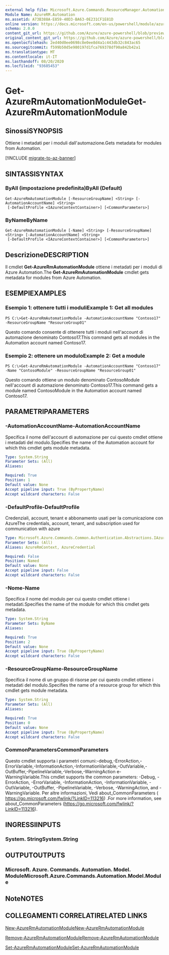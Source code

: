 ```yaml
---
external help file: Microsoft.Azure.Commands.ResourceManager.Automation.dll-Help.xml
Module Name: AzureRM.Automation
ms.assetid: A73B388A-E859-40D3-BA63-0E231CF1E81D
online version: https://docs.microsoft.com/en-us/powershell/module/azurerm.automation/get-azurermautomationmodule
schema: 2.0.0
content_git_url: https://github.com/Azure/azure-powershell/blob/preview/src/ResourceManager/Automation/Commands.Automation/help/Get-AzureRmAutomationModule.md
original_content_git_url: https://github.com/Azure/azure-powershell/blob/preview/src/ResourceManager/Automation/Commands.Automation/help/Get-AzureRmAutomationModule.md
ms.openlocfilehash: 2ed40d0ee0698c8e0ee8d4a1c443db32c843ac65
ms.sourcegitcommit: f599b50d5e980197d1fca769378df90a842b42a1
ms.translationtype: MT
ms.contentlocale: it-IT
ms.lasthandoff: 08/20/2020
ms.locfileid: "93685453"
---
```

# <span data-ttu-id="343ed-101">Get-AzureRmAutomationModule</span><span class="sxs-lookup"><span data-stu-id="343ed-101">Get-AzureRmAutomationModule</span></span>

## <span data-ttu-id="343ed-102">Sinossi</span><span class="sxs-lookup"><span data-stu-id="343ed-102">SYNOPSIS</span></span>
<span data-ttu-id="343ed-103">Ottiene i metadati per i moduli dall'automazione.</span><span class="sxs-lookup"><span data-stu-id="343ed-103">Gets metadata for modules from Automation.</span></span>

[!INCLUDE [migrate-to-az-banner](../../includes/migrate-to-az-banner.md)]

## <span data-ttu-id="343ed-104">SINTASSI</span><span class="sxs-lookup"><span data-stu-id="343ed-104">SYNTAX</span></span>

### <span data-ttu-id="343ed-105">ByAll (impostazione predefinita)</span><span class="sxs-lookup"><span data-stu-id="343ed-105">ByAll (Default)</span></span>
```
Get-AzureRmAutomationModule [-ResourceGroupName] <String> [-AutomationAccountName] <String>
 [-DefaultProfile <IAzureContextContainer>] [<CommonParameters>]
```

### <span data-ttu-id="343ed-106">ByName</span><span class="sxs-lookup"><span data-stu-id="343ed-106">ByName</span></span>
```
Get-AzureRmAutomationModule [-Name] <String> [-ResourceGroupName] <String> [-AutomationAccountName] <String>
 [-DefaultProfile <IAzureContextContainer>] [<CommonParameters>]
```

## <span data-ttu-id="343ed-107">Descrizione</span><span class="sxs-lookup"><span data-stu-id="343ed-107">DESCRIPTION</span></span>
<span data-ttu-id="343ed-108">Il cmdlet **Get-AzureRmAutomationModule** ottiene i metadati per i moduli di Azure Automation.</span><span class="sxs-lookup"><span data-stu-id="343ed-108">The **Get-AzureRmAutomationModule** cmdlet gets metadata for modules from Azure Automation.</span></span>

## <span data-ttu-id="343ed-109">ESEMPI</span><span class="sxs-lookup"><span data-stu-id="343ed-109">EXAMPLES</span></span>

### <span data-ttu-id="343ed-110">Esempio 1: ottenere tutti i moduli</span><span class="sxs-lookup"><span data-stu-id="343ed-110">Example 1: Get all modules</span></span>
```
PS C:\>Get-AzureRmAutomationModule -AutomationAccountName "Contoso17" -ResourceGroupName "ResourceGroup01"
```

<span data-ttu-id="343ed-111">Questo comando consente di ottenere tutti i moduli nell'account di automazione denominato Contoso17.</span><span class="sxs-lookup"><span data-stu-id="343ed-111">This command gets all modules in the Automation account named Contoso17.</span></span>

### <span data-ttu-id="343ed-112">Esempio 2: ottenere un modulo</span><span class="sxs-lookup"><span data-stu-id="343ed-112">Example 2: Get a module</span></span>
```
PS C:\>Get-AzureRmAutomationModule -AutomationAccountName "Contoso17" -Name "ContosoModule" -ResourceGroupName "ResourceGroup01"
```

<span data-ttu-id="343ed-113">Questo comando ottiene un modulo denominato ContosoModule nell'account di automazione denominato Contoso17.</span><span class="sxs-lookup"><span data-stu-id="343ed-113">This command gets a module named ContosoModule in the Automation account named Contoso17.</span></span>

## <span data-ttu-id="343ed-114">PARAMETRI</span><span class="sxs-lookup"><span data-stu-id="343ed-114">PARAMETERS</span></span>

### <span data-ttu-id="343ed-115">-AutomationAccountName</span><span class="sxs-lookup"><span data-stu-id="343ed-115">-AutomationAccountName</span></span>
<span data-ttu-id="343ed-116">Specifica il nome dell'account di automazione per cui questo cmdlet ottiene i metadati del modulo.</span><span class="sxs-lookup"><span data-stu-id="343ed-116">Specifies the name of the Automation account for which this cmdlet gets module metadata.</span></span>

```yaml
Type: System.String
Parameter Sets: (All)
Aliases:

Required: True
Position: 1
Default value: None
Accept pipeline input: True (ByPropertyName)
Accept wildcard characters: False
```

### <span data-ttu-id="343ed-117">-DefaultProfile</span><span class="sxs-lookup"><span data-stu-id="343ed-117">-DefaultProfile</span></span>
<span data-ttu-id="343ed-118">Credenziali, account, tenant e abbonamento usati per la comunicazione con Azure</span><span class="sxs-lookup"><span data-stu-id="343ed-118">The credentials, account, tenant, and subscription used for communication with azure</span></span>

```yaml
Type: Microsoft.Azure.Commands.Common.Authentication.Abstractions.IAzureContextContainer
Parameter Sets: (All)
Aliases: AzureRmContext, AzureCredential

Required: False
Position: Named
Default value: None
Accept pipeline input: False
Accept wildcard characters: False
```

### <span data-ttu-id="343ed-119">-Nome</span><span class="sxs-lookup"><span data-stu-id="343ed-119">-Name</span></span>
<span data-ttu-id="343ed-120">Specifica il nome del modulo per cui questo cmdlet ottiene i metadati.</span><span class="sxs-lookup"><span data-stu-id="343ed-120">Specifies the name of the module for which this cmdlet gets metadata.</span></span>

```yaml
Type: System.String
Parameter Sets: ByName
Aliases:

Required: True
Position: 2
Default value: None
Accept pipeline input: True (ByPropertyName)
Accept wildcard characters: False
```

### <span data-ttu-id="343ed-121">-ResourceGroupName</span><span class="sxs-lookup"><span data-stu-id="343ed-121">-ResourceGroupName</span></span>
<span data-ttu-id="343ed-122">Specifica il nome di un gruppo di risorse per cui questo cmdlet ottiene i metadati del modulo.</span><span class="sxs-lookup"><span data-stu-id="343ed-122">Specifies the name of a resource group for which this cmdlet gets module metadata.</span></span>

```yaml
Type: System.String
Parameter Sets: (All)
Aliases:

Required: True
Position: 0
Default value: None
Accept pipeline input: True (ByPropertyName)
Accept wildcard characters: False
```

### <span data-ttu-id="343ed-123">CommonParameters</span><span class="sxs-lookup"><span data-stu-id="343ed-123">CommonParameters</span></span>
<span data-ttu-id="343ed-124">Questo cmdlet supporta i parametri comuni:-debug,-ErrorAction,-ErrorVariable,-InformationAction,-InformationVariable,-OutVariable,-OutBuffer,-PipelineVariable,-Verbose,-WarningAction e-WarningVariable.</span><span class="sxs-lookup"><span data-stu-id="343ed-124">This cmdlet supports the common parameters: -Debug, -ErrorAction, -ErrorVariable, -InformationAction, -InformationVariable, -OutVariable, -OutBuffer, -PipelineVariable, -Verbose, -WarningAction, and -WarningVariable.</span></span> <span data-ttu-id="343ed-125">Per altre informazioni, Vedi about_CommonParameters ( https://go.microsoft.com/fwlink/?LinkID=113216) .</span><span class="sxs-lookup"><span data-stu-id="343ed-125">For more information, see about_CommonParameters (https://go.microsoft.com/fwlink/?LinkID=113216).</span></span>

## <span data-ttu-id="343ed-126">INGRESSI</span><span class="sxs-lookup"><span data-stu-id="343ed-126">INPUTS</span></span>

### <span data-ttu-id="343ed-127">System. String</span><span class="sxs-lookup"><span data-stu-id="343ed-127">System.String</span></span>

## <span data-ttu-id="343ed-128">OUTPUT</span><span class="sxs-lookup"><span data-stu-id="343ed-128">OUTPUTS</span></span>

### <span data-ttu-id="343ed-129">Microsoft. Azure. Commands. Automation. Model. Module</span><span class="sxs-lookup"><span data-stu-id="343ed-129">Microsoft.Azure.Commands.Automation.Model.Module</span></span>

## <span data-ttu-id="343ed-130">Note</span><span class="sxs-lookup"><span data-stu-id="343ed-130">NOTES</span></span>

## <span data-ttu-id="343ed-131">COLLEGAMENTI CORRELATI</span><span class="sxs-lookup"><span data-stu-id="343ed-131">RELATED LINKS</span></span>

[<span data-ttu-id="343ed-132">New-AzureRmAutomationModule</span><span class="sxs-lookup"><span data-stu-id="343ed-132">New-AzureRmAutomationModule</span></span>](./New-AzureRmAutomationModule.md)

[<span data-ttu-id="343ed-133">Remove-AzureRmAutomationModule</span><span class="sxs-lookup"><span data-stu-id="343ed-133">Remove-AzureRmAutomationModule</span></span>](./Remove-AzureRmAutomationModule.md)

[<span data-ttu-id="343ed-134">Set-AzureRmAutomationModule</span><span class="sxs-lookup"><span data-stu-id="343ed-134">Set-AzureRmAutomationModule</span></span>](./Set-AzureRmAutomationModule.md)


